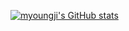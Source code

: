 [![myoungji's GitHub stats](https://github-readme-stats.vercel.app/api?username=myoungji-kim)](https://github.com/myoungji-kim/github-readme-stats)

